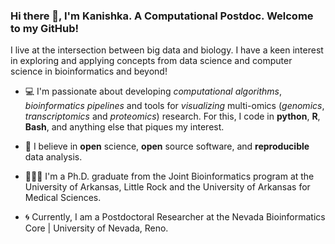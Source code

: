 ### Hi there 👋, I'm Kanishka. A Computational Postdoc. Welcome to my GitHub!

I live at the intersection between big data and biology. I have a keen interest in exploring and applying concepts from data science and computer science in bioinformatics and beyond!

- 💻 I'm passionate about developing *computational algorithms*, *bioinformatics pipelines* and tools for *visualizing* multi-omics (*genomics*, *transcriptomics* and *proteomics*) research. For this, I code in **python**, **R**, **Bash**, and anything else that piques my interest.

- 🧬 I believe in **open** science, **open** source software, and **reproducible** data analysis.

- 👨🏻‍🎓 I'm a Ph.D. graduate from the Joint Bioinformatics program at the University of Arkansas, Little Rock and the University of Arkansas for Medical Sciences.

- 🌀 Currently, I am a Postdoctoral Researcher at the Nevada Bioinformatics Core | University of Nevada, Reno.



<!--
**kanishkamanna/kanishkamanna** is a ✨ _special_ ✨ repository because its `README.md` (this file) appears on your GitHub profile.

Here are some ideas to get you started:

- 🔭 I’m currently working on ...
- 🌱 I’m currently learning ...
- 👯 I’m looking to collaborate on ...
- 🤔 I’m looking for help with ...
- 💬 Ask me about ...
- 📫 How to reach me: ...
- 😄 Pronouns: ...
- ⚡ Fun fact: ...
-->
